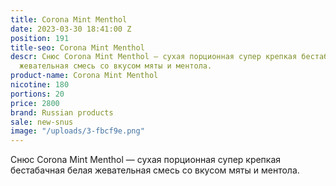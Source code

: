```yaml
---
title: Corona Mint Menthol
date: 2023-03-30 18:41:00 Z
position: 191
title-seo: Corona Mint Menthol
descr: Снюс Corona Mint Menthol — сухая порционная супер крепкая бестабачная белая
  жевательная смесь со вкусом мяты и ментола.
product-name: Corona Mint Menthol
nicotine: 180
portions: 20
price: 2800
brand: Russian products
sale: new-snus
image: "/uploads/3-fbcf9e.png"
---
```


Снюс Corona Mint Menthol — сухая порционная супер крепкая бестабачная белая жевательная смесь со вкусом мяты и ментола.